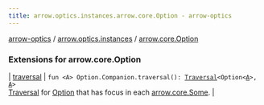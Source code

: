 ```yaml
---
title: arrow.optics.instances.arrow.core.Option - arrow-optics
---
```


[arrow-optics](../../index.html) / [arrow.optics.instances](../index.html) / [arrow.core.Option](./index.html)

### Extensions for arrow.core.Option

| [traversal](traversal.html) | `fun <A> Option.Companion.traversal(): `[`Traversal`](../../arrow.optics/-traversal.html)`<Option<`[`A`](traversal.html#A)`>, `[`A`](traversal.html#A)`>`<br>[Traversal](../../arrow.optics/-traversal.html) for [Option](#) that has focus in each [arrow.core.Some](#). |

